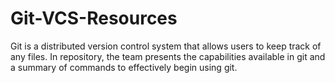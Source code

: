 # Git-VCS-Resources
Git is a distributed version control system that allows users to keep track of any files. In repository, the team presents the capabilities available in git and a summary of commands to effectively begin using git.
